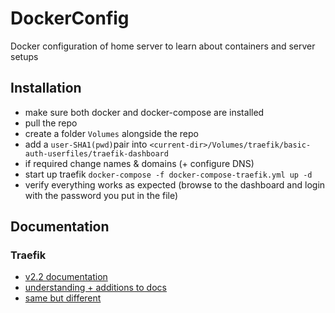 # DockerConfig
Docker configuration of home server to learn about containers and server setups

## Installation  
- make sure both docker and docker-compose are installed
- pull the repo 
- create a folder `Volumes` alongside the repo
- add a `user-SHA1(pwd)`pair into `<current-dir>/Volumes/traefik/basic-auth-userfiles/traefik-dashboard`
- if required change names & domains (+ configure DNS)
- start up traefik  `docker-compose -f docker-compose-traefik.yml up -d` 
- verify everything works as expected (browse to the dashboard and login with the password you put in the file)


## Documentation
### Traefik
- [v2.2 documentation](https://docs.traefik.io/user-guides/docker-compose/acme-tls/)
- [understanding + additions to docs](https://containo.us/blog/traefik-2-0-docker-101-fc2893944b9d/)
- [same but different](https://blog.creekorful.com/how-to-expose-traefik-2-dashboard-securely-docker-swarm/)
